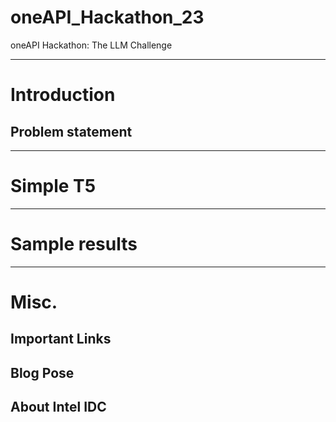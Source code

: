 # oneAPI_Hackathon_23
oneAPI Hackathon: The LLM Challenge

***
# Introduction

## Problem statement

***
# Simple T5


*** 
# Sample results


***
# Misc. 
## Important Links

## Blog Pose

## About Intel IDC
